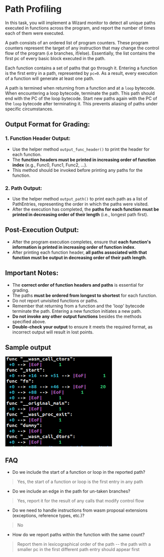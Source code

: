 # Path Profiling

In this task, you will implement a Wizard monitor to detect all unique paths
executed in functions across the program, and report the number of times each 
of them were executed.

A path consists of an ordered list of program counters. These program counters
represent the target of any instruction that may change the control flow of the
program (i.e branches, if/else). Essentially, the list contains the first pc of
every basic block executed in the path.

Each function contains a set of paths that go through it. 
Entering a function is the first entry in a path, represented by `pc=0`. 
As a result, every execution of a function
will generate at least one path.

A path is termined when returning from a function and at a `loop` bytecode.
When encountering a loop bytecode, terminate the path. This path should end with the PC of the loop bytecode.
Start new paths again with the PC of the `loop` bytecode after terminating it. This prevents aliasing of paths under specific circumstances.

## Output Format for Grading:

### 1. Function Header Output:
- Use the helper method `output_func_header()` to print the header for each function.
- The **function headers must be printed in increasing order of function index** (e.g., Func0, Func1, Func2, ...).
- This method should be invoked before printing any paths for the function.

### 2. Path Output:
- Use the helper method `output_path()` to print each path as a list of PathEntries, representing the order in which the paths were visited.
- After the execution has completed, the **paths for each function must be printed in decreasing order of their length** (i.e., longest path first).

## Post-Execution Output:
- After the program execution completes, ensure that **each function's information is printed in increasing order of function index**.
- After printing each function header, **all paths associated with that function must be output in decreasing order of their path length**.

## Important Notes:
- The **correct order of function headers and paths** is essential for grading.
- The paths **must be ordered from longest to shortest** for each function.
- Do not report unvisited functions or paths.
- Remember that returning from a function and the 'loop' bytecode terminate the path. Entering a new function initiates a new path.
- **Do not invoke any other output functions** besides the methods specified above.
- **Double-check your output** to ensure it meets the required format, as incorrect output will result in lost points.


## Sample output

![sample](./output_paths.png)


## FAQ

* Do we include the start of a function or loop in the reported path?
> Yes, the start of a function or loop is the first entry in any path
* Do we include an edge in the path for un-taken branches?
> Yes, report it for the result of any calls that modify control flow
* Do we need to handle instructions from wasm proposal extensions (exceptions, reference types, etc.)?
> No
* How do we report paths within the function with the same count?
> Report them in lexicographical order of the path -- the path with a smaller pc in the first different path entry should appear first
